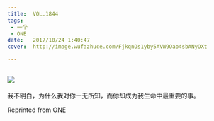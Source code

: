 ```yaml
---
title:	VOL.1844
tags:
 - 一个
 - ONE
date:	2017/10/24 1:40:47
cover:	http://image.wufazhuce.com/FjkqnOs1yby5AVW9Oao4sbANyOXt

---
```

![](http://image.wufazhuce.com/FjkqnOs1yby5AVW9Oao4sbANyOXt)
---

我不明白，为什么我对你一无所知，而你却成为我生命中最重要的事。
 
Reprinted from ONE
